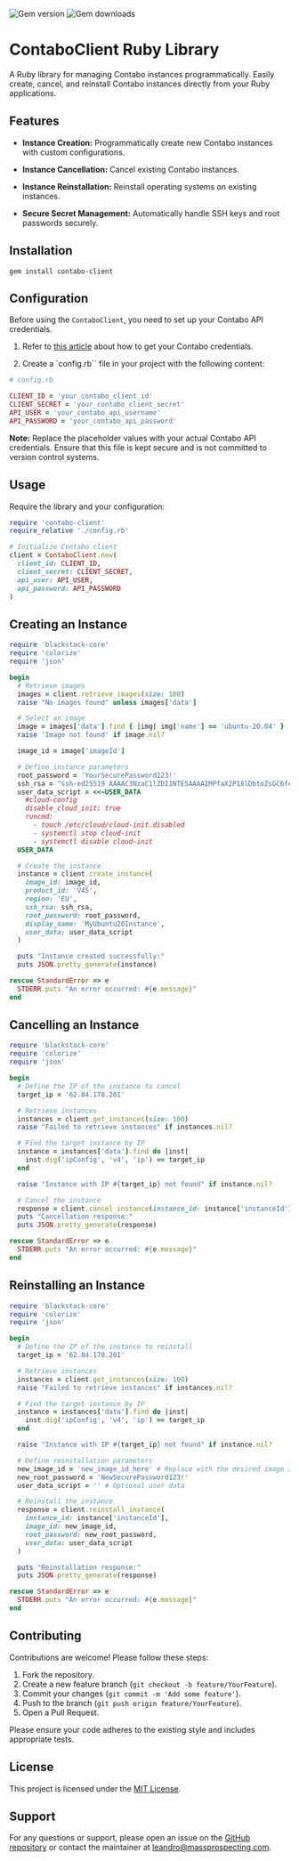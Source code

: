 ![Gem version](https://img.shields.io/gem/v/contabo-client) ![Gem downloads](https://img.shields.io/gem/dt/contabo-client)

# ContaboClient Ruby Library

A Ruby library for managing Contabo instances programmatically. Easily create, cancel, and reinstall Contabo instances directly from your Ruby applications.

## Features

- **Instance Creation:** Programmatically create new Contabo instances with custom configurations.

- **Instance Cancellation:** Cancel existing Contabo instances.

- **Instance Reinstallation:** Reinstall operating systems on existing instances.

- **Secure Secret Management:** Automatically handle SSH keys and root passwords securely.

## Installation

```
gem install contabo-client
```

## Configuration

Before using the `ContaboClient`, you need to set up your Contabo API credentials. 

1. Refer to [this article](https://api.contabo.com/#section/Introduction/Getting-Started) about how to get your Contabo credentials.

2. Create a `config.rb`` file in your project with the following content:

```ruby
# config.rb

CLIENT_ID = 'your_contabo_client_id'
CLIENT_SECRET = 'your_contabo_client_secret'
API_USER = 'your_contabo_api_username'
API_PASSWORD = 'your_contabo_api_password'
```

**Note:** Replace the placeholder values with your actual Contabo API credentials. Ensure that this file is kept secure and is not committed to version control systems.

## Usage

Require the library and your configuration:

```ruby
require 'contabo-client'
require_relative './config.rb'

# Initialize Contabo client
client = ContaboClient.new(
  client_id: CLIENT_ID,
  client_secret: CLIENT_SECRET,
  api_user: API_USER,
  api_password: API_PASSWORD
)
```

## Creating an Instance

```ruby
require 'blackstack-core'
require 'colorize'
require 'json'  

begin
  # Retrieve images
  images = client.retrieve_images(size: 100)
  raise "No images found" unless images['data']

  # Select an image
  image = images['data'].find { |img| img['name'] == 'ubuntu-20.04' }
  raise 'Image not found' if image.nil?

  image_id = image['imageId']

  # Define instance parameters
  root_password = 'YourSecurePassword123!'
  ssh_rsa = "ssh-ed25519 AAAAC3NzaC1lZDI1NTE5AAAAIMPfaX2P18lDbtoZsGC6fcqw7zoAbbNyGlrUI004QCe7 your_email@example.com"
  user_data_script = <<~USER_DATA
    #cloud-config
    disable_cloud_init: true
    runcmd:
      - touch /etc/cloud/cloud-init.disabled
      - systemctl stop cloud-init
      - systemctl disable cloud-init
  USER_DATA

  # Create the instance
  instance = client.create_instance(
    image_id: image_id,
    product_id: 'V45',
    region: 'EU',
    ssh_rsa: ssh_rsa,
    root_password: root_password,
    display_name: 'MyUbuntu20Instance',
    user_data: user_data_script
  )

  puts "Instance created successfully:"
  puts JSON.pretty_generate(instance)

rescue StandardError => e
  STDERR.puts "An error occurred: #{e.message}"
end
```

## Cancelling an Instance

```ruby
require 'blackstack-core'
require 'colorize'
require 'json'  

begin
  # Define the IP of the instance to cancel
  target_ip = '62.84.178.201'

  # Retrieve instances
  instances = client.get_instances(size: 100)
  raise "Failed to retrieve instances" if instances.nil?

  # Find the target instance by IP
  instance = instances['data'].find do |inst|
    inst.dig('ipConfig', 'v4', 'ip') == target_ip
  end

  raise "Instance with IP #{target_ip} not found" if instance.nil?

  # Cancel the instance
  response = client.cancel_instance(instance_id: instance['instanceId'])
  puts "Cancellation response:"
  puts JSON.pretty_generate(response)

rescue StandardError => e
  STDERR.puts "An error occurred: #{e.message}"
end
```

## Reinstalling an Instance

```ruby
require 'blackstack-core'
require 'colorize'
require 'json'  

begin
  # Define the IP of the instance to reinstall
  target_ip = '62.84.178.201'

  # Retrieve instances
  instances = client.get_instances(size: 100)
  raise "Failed to retrieve instances" if instances.nil?

  # Find the target instance by IP
  instance = instances['data'].find do |inst|
    inst.dig('ipConfig', 'v4', 'ip') == target_ip
  end

  raise "Instance with IP #{target_ip} not found" if instance.nil?

  # Define reinstallation parameters
  new_image_id = 'new_image_id_here' # Replace with the desired image ID
  new_root_password = 'NewSecurePassword123!'
  user_data_script = '' # Optional user data

  # Reinstall the instance
  response = client.reinstall_instance(
    instance_id: instance['instanceId'],
    image_id: new_image_id,
    root_password: new_root_password,
    user_data: user_data_script
  )

  puts "Reinstallation response:"
  puts JSON.pretty_generate(response)

rescue StandardError => e
  STDERR.puts "An error occurred: #{e.message}"
end
```

## Contributing

Contributions are welcome! Please follow these steps:

1. Fork the repository.
2. Create a new feature branch (`git checkout -b feature/YourFeature`).
3. Commit your changes (`git commit -m 'Add some feature'`).
4. Push to the branch (`git push origin feature/YourFeature`).
5. Open a Pull Request.

Please ensure your code adheres to the existing style and includes appropriate tests.

## License

This project is licensed under the [MIT License](/LICENSE).

## Support

For any questions or support, please open an issue on the [GitHub repository](https://github.com/leandrosardi/contabo-client) or contact the maintainer at [leandro@massprospecting.com](leandro@massprospecting.com).
